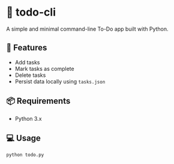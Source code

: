 # 📝 todo-cli

A simple and minimal command-line To-Do app built with Python.

## 🚀 Features

- Add tasks
- Mark tasks as complete
- Delete tasks
- Persist data locally using `tasks.json`

## 📦 Requirements

- Python 3.x

## 💻 Usage

```bash
python todo.py
